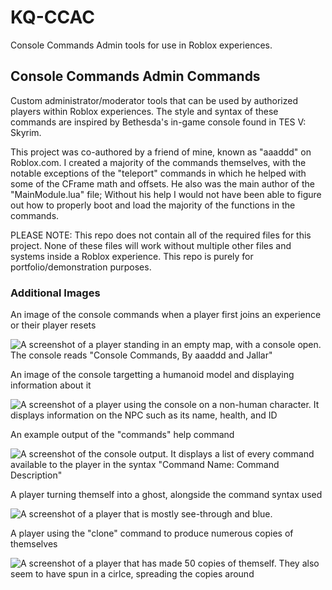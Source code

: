 # KQ-CCAC
Console Commands Admin tools for use in Roblox experiences.

## Console Commands Admin Commands

Custom administrator/moderator tools that can be used by authorized players within Roblox experiences. The style and syntax of these commands are inspired by Bethesda's in-game console found in TES V: Skyrim. 

This project was co-authored by a friend of mine, known as "aaaddd" on Roblox.com. I created a majority of the commands themselves, with the notable exceptions of the "teleport" commands in which he helped with some of the CFrame math and offsets. He also was the main author of the "MainModule.lua" file; Without his help I would not have been able to figure out how to properly boot and load the majority of the functions in the commands.

PLEASE NOTE: This repo does not contain all of the required files for this project. None of these files will work without multiple other files and systems inside a Roblox experience. This repo is purely for portfolio/demonstration purposes.

### Additional Images

An image of the console commands when a player first joins an experience or their player resets

![A screenshot of a player standing in an empty map, with a console open. The console reads "Console Commands, By aaaddd and Jallar"](https://user-images.githubusercontent.com/94703177/142713993-3422227d-c07c-4fa4-a8aa-1099aab9b63b.png)

An image of the console targetting a humanoid model and displaying information about it

![A screenshot of a player using the console on a non-human character. It displays information on the NPC such as its name, health, and ID](https://user-images.githubusercontent.com/94703177/142713996-79b92089-6466-4e71-9adc-7eee595baedd.png)

An example output of the "commands" help command

![A screenshot of the console output. It displays a list of every command available to the player in the syntax "Command Name: Command Description"](https://user-images.githubusercontent.com/94703177/142713999-539c4eef-5f85-457f-a559-7eedf91a43cd.png)

A player turning themself into a ghost, alongside the command syntax used

![A screenshot of a player that is mostly see-through and blue.](https://user-images.githubusercontent.com/94703177/142714001-5613baed-fd66-4a7b-b3d2-d521040b3116.png)

A player using the "clone" command to produce numerous copies of themselves

![A screenshot of a player that has made 50 copies of themself. They also seem to have spun in a cirlce, spreading the copies around](https://user-images.githubusercontent.com/94703177/142714002-6f4e191e-43b0-4c87-932b-6efbcfe323ac.png)

